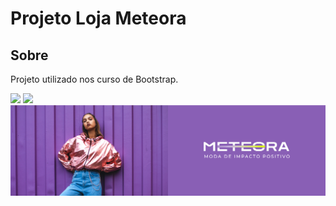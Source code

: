 <h1>Projeto Loja Meteora</h1>
<h2> Sobre</h2>
<p>Projeto utilizado nos curso de Bootstrap.</p>



  
<div>
  <img src="https://img.shields.io/badge/HTML-239120?style=for-the-badge&logo=html5&logoColor=white">
  <img src="https://img.shields.io/badge/CSS-239120?&style=for-the-badge&logo=css3&logoColor=white">
    <img src="assets/Desktop/banner1-desktop.png">

 
</div>
